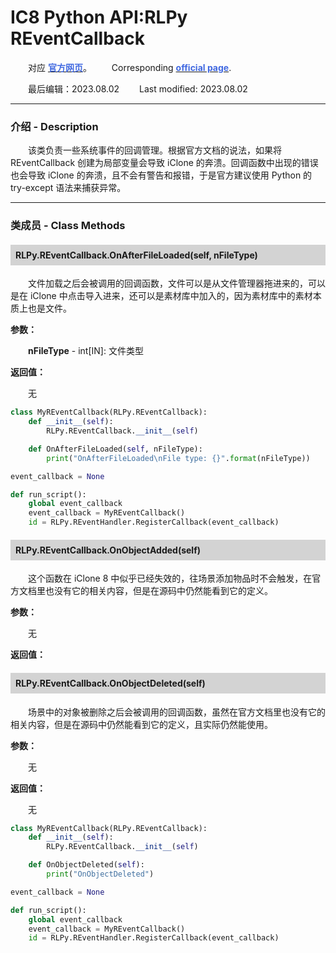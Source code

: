 # IC8 Python API:RLPy REventCallback
&emsp;&emsp;对应 [**<font color=RoyalBlue>官方网页</font>**](https://wiki.reallusion.com/IC8_Python_API:RLPy_REventCallback)。
&ensp;&ensp;&ensp;&ensp;Corresponding [**<font color=RoyalBlue>official page</font>**](https://wiki.reallusion.com/IC8_Python_API:RLPy_REventCallback).

&emsp;&emsp;最后编辑：2023.08.02
&ensp;&ensp;&ensp;&ensp;Last modified: 2023.08.02
___
### 介绍 - Description
&emsp;&emsp;该类负责一些系统事件的回调管理。根据官方文档的说法，如果将 REventCallback 创建为局部变量会导致 iClone 的奔溃。回调函数中出现的错误也会导致 iClone 的奔溃，且不会有警告和报错，于是官方建议使用 Python 的 try-except 语法来捕获异常。
___
### 类成员 - Class Methods
#### <div style="background: lightgray; padding: 8px;">RLPy.REventCallback.OnAfterFileLoaded(self, nFileType)</div>
&emsp;&emsp;文件加载之后会被调用的回调函数，文件可以是从文件管理器拖进来的，可以是在 iClone 中点击导入进来，还可以是素材库中加入的，因为素材库中的素材本质上也是文件。

**参数：**

&emsp;&emsp;**nFileType** - int[IN]: 文件类型

**返回值：**

&emsp;&emsp;无

``` python {.line-numbers}
class MyREventCallback(RLPy.REventCallback):
    def __init__(self):
        RLPy.REventCallback.__init__(self)

    def OnAfterFileLoaded(self, nFileType):
        print("OnAfterFileLoaded\nFile type: {}".format(nFileType))

event_callback = None

def run_script():
    global event_callback
    event_callback = MyREventCallback()
    id = RLPy.REventHandler.RegisterCallback(event_callback)
```

#### <div style="background: lightgray; padding: 8px;">RLPy.REventCallback.OnObjectAdded(self)</div>
&emsp;&emsp;这个函数在 iClone 8 中似乎已经失效的，往场景添加物品时不会触发，在官方文档里也没有它的相关内容，但是在源码中仍然能看到它的定义。

**参数：**

&emsp;&emsp;无

**返回值：**

#### <div style="background: lightgray; padding: 8px;">RLPy.REventCallback.OnObjectDeleted(self)</div>
&emsp;&emsp;场景中的对象被删除之后会被调用的回调函数，虽然在官方文档里也没有它的相关内容，但是在源码中仍然能看到它的定义，且实际仍然能使用。

**参数：**

&emsp;&emsp;无

**返回值：**

&emsp;&emsp;无

``` python {.line-numbers}
class MyREventCallback(RLPy.REventCallback):
    def __init__(self):
        RLPy.REventCallback.__init__(self)

    def OnObjectDeleted(self):
        print("OnObjectDeleted")

event_callback = None

def run_script():
    global event_callback
    event_callback = MyREventCallback()
    id = RLPy.REventHandler.RegisterCallback(event_callback)
```
